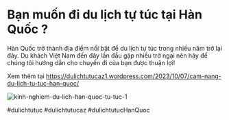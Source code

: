 # Bạn muốn đi du lịch tự túc tại Hàn Quốc ?

Hàn Quốc trở thành địa điểm nổi bật để du lịch tự túc trong nhiều năm trở lại đây. Du khách Việt Nam đến đây lần đầu gặp nhiều trở ngại nên hãy để chúng tôi hướng dẫn cho chuyến đi của bạn được thuận lợi!

Xem thêm tại
https://dulichtutucaz1.wordpress.com/2023/10/07/cam-nang-du-lich-tu-tuc-han-quoc/

![kinh-nghiem-du-lich-han-quoc-tu-tuc-1](https://github.com/Dulichtutucaz/CamnangdulichtutucHanQuoc/assets/147737894/887decf9-7d71-4691-a3e0-812feab762f2)

#dulichtutuc #dulichtutucaz #dulichtutucHanQuoc
